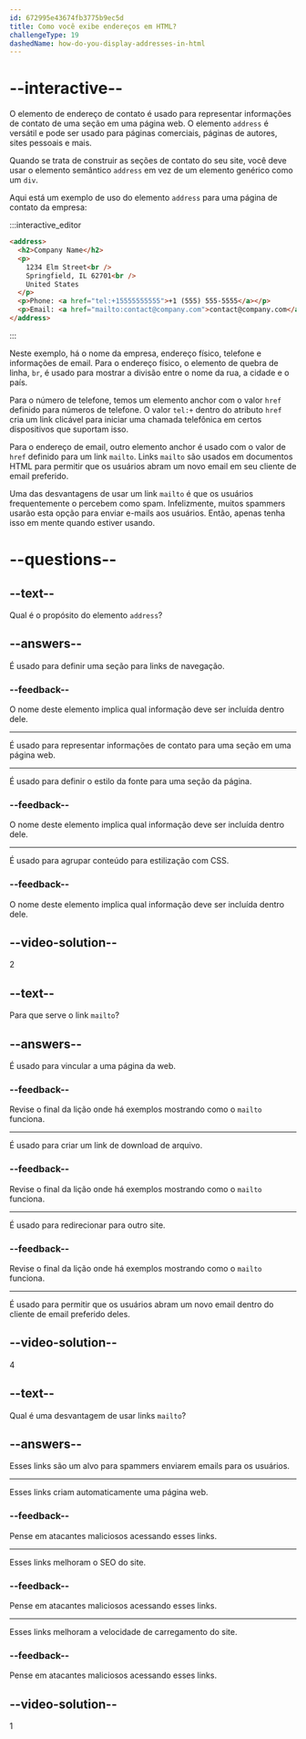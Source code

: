 ```yaml
---
id: 672995e43674fb3775b9ec5d
title: Como você exibe endereços em HTML?
challengeType: 19
dashedName: how-do-you-display-addresses-in-html
---
```


# --interactive--

O elemento de endereço de contato é usado para representar informações de contato de uma seção em uma página web. O elemento `address` é versátil e pode ser usado para páginas comerciais, páginas de autores, sites pessoais e mais.

Quando se trata de construir as seções de contato do seu site, você deve usar o elemento semântico `address` em vez de um elemento genérico como um `div`.

Aqui está um exemplo de uso do elemento `address` para uma página de contato da empresa:

:::interactive_editor

```html
<address>
  <h2>Company Name</h2>
  <p>
    1234 Elm Street<br />
    Springfield, IL 62701<br />
    United States
  </p>
  <p>Phone: <a href="tel:+15555555555">+1 (555) 555-5555</a></p>
  <p>Email: <a href="mailto:contact@company.com">contact@company.com</a></p>
</address>
```

:::

Neste exemplo, há o nome da empresa, endereço físico, telefone e informações de email. Para o endereço físico, o elemento de quebra de linha, `br`, é usado para mostrar a divisão entre o nome da rua, a cidade e o país.

Para o número de telefone, temos um elemento anchor com o valor `href` definido para números de telefone. O valor `tel:+` dentro do atributo `href` cria um link clicável para iniciar uma chamada telefônica em certos dispositivos que suportam isso.

Para o endereço de email, outro elemento anchor é usado com o valor de `href` definido para um link `mailto`. Links `mailto` são usados em documentos HTML para permitir que os usuários abram um novo email em seu cliente de email preferido.

Uma das desvantagens de usar um link `mailto` é que os usuários frequentemente o percebem como spam. Infelizmente, muitos spammers usarão esta opção para enviar e-mails aos usuários. Então, apenas tenha isso em mente quando estiver usando.

# --questions--

## --text--

Qual é o propósito do elemento `address`?

## --answers--

É usado para definir uma seção para links de navegação.

### --feedback--

O nome deste elemento implica qual informação deve ser incluída dentro dele.

---

É usado para representar informações de contato para uma seção em uma página web.

---

É usado para definir o estilo da fonte para uma seção da página.

### --feedback--

O nome deste elemento implica qual informação deve ser incluída dentro dele.

---

É usado para agrupar conteúdo para estilização com CSS.

### --feedback--

O nome deste elemento implica qual informação deve ser incluída dentro dele.

## --video-solution--

2

## --text--

Para que serve o link `mailto`?

## --answers--

É usado para vincular a uma página da web.

### --feedback--

Revise o final da lição onde há exemplos mostrando como o `mailto` funciona.

---

É usado para criar um link de download de arquivo.

### --feedback--

Revise o final da lição onde há exemplos mostrando como o `mailto` funciona.

---

É usado para redirecionar para outro site.

### --feedback--

Revise o final da lição onde há exemplos mostrando como o `mailto` funciona.

---

É usado para permitir que os usuários abram um novo email dentro do cliente de email preferido deles.

## --video-solution--

4

## --text--

Qual é uma desvantagem de usar links `mailto`?

## --answers--

Esses links são um alvo para spammers enviarem emails para os usuários.

---

Esses links criam automaticamente uma página web.

### --feedback--

Pense em atacantes maliciosos acessando esses links.

---

Esses links melhoram o SEO do site.

### --feedback--

Pense em atacantes maliciosos acessando esses links.

---

Esses links melhoram a velocidade de carregamento do site.

### --feedback--

Pense em atacantes maliciosos acessando esses links.

## --video-solution--

1
